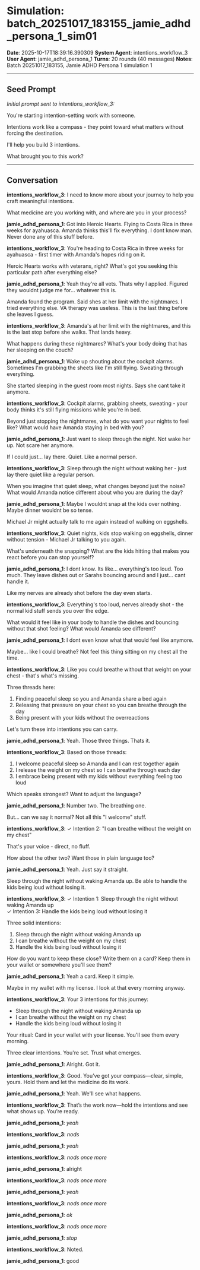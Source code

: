 # Simulation: batch_20251017_183155_jamie_adhd_persona_1_sim01

**Date**: 2025-10-17T18:39:16.390309
**System Agent**: intentions_workflow_3
**User Agent**: jamie_adhd_persona_1
**Turns**: 20 rounds (40 messages)
**Notes**: Batch 20251017_183155, Jamie ADHD Persona 1 simulation 1

---

## Seed Prompt

*Initial prompt sent to intentions_workflow_3:*

You're starting intention-setting work with someone.

Intentions work like a compass - they point toward what matters without forcing the destination.

I'll help you build 3 intentions.

What brought you to this work?

---

## Conversation

**intentions_workflow_3**: I need to know more about your journey to help you craft meaningful intentions. 

What medicine are you working with, and where are you in your process?


**jamie_adhd_persona_1**: Got into Heroic Hearts. Flying to Costa Rica in three weeks for ayahuasca. Amanda thinks this'll fix everything. I dont know man. Never done any of this stuff before.


**intentions_workflow_3**: You're heading to Costa Rica in three weeks for ayahuasca - first timer with Amanda's hopes riding on it.

Heroic Hearts works with veterans, right? What's got you seeking this particular path after everything else?


**jamie_adhd_persona_1**: Yeah they're all vets. Thats why I applied. Figured they wouldnt judge me for... whatever this is.

Amanda found the program. Said shes at her limit with the nightmares. I tried everything else. VA therapy was useless. This is the last thing before she leaves I guess.


**intentions_workflow_3**: Amanda's at her limit with the nightmares, and this is the last stop before she walks. That lands heavy.

What happens during these nightmares? What's your body doing that has her sleeping on the couch?


**jamie_adhd_persona_1**: Wake up shouting about the cockpit alarms. Sometimes I'm grabbing the sheets like I'm still flying. Sweating through everything. 

She started sleeping in the guest room most nights. Says she cant take it anymore.


**intentions_workflow_3**: Cockpit alarms, grabbing sheets, sweating - your body thinks it's still flying missions while you're in bed.

Beyond just stopping the nightmares, what do you want your nights to feel like? What would have Amanda staying in bed with you?


**jamie_adhd_persona_1**: Just want to sleep through the night. Not wake her up. Not scare her anymore.

If I could just... lay there. Quiet. Like a normal person.


**intentions_workflow_3**: Sleep through the night without waking her - just lay there quiet like a regular person.

When you imagine that quiet sleep, what changes beyond just the noise? What would Amanda notice different about who you are during the day?


**jamie_adhd_persona_1**: Maybe I wouldnt snap at the kids over nothing. Maybe dinner wouldnt be so tense. 

Michael Jr might actually talk to me again instead of walking on eggshells.


**intentions_workflow_3**: Quiet nights, kids stop walking on eggshells, dinner without tension - Michael Jr talking to you again.

What's underneath the snapping? What are the kids hitting that makes you react before you can stop yourself?


**jamie_adhd_persona_1**: I dont know. Its like... everything's too loud. Too much. They leave dishes out or Sarahs bouncing around and I just... cant handle it. 

Like my nerves are already shot before the day even starts.


**intentions_workflow_3**: Everything's too loud, nerves already shot - the normal kid stuff sends you over the edge.

What would it feel like in your body to handle the dishes and bouncing without that shot feeling? What would Amanda see different?


**jamie_adhd_persona_1**: I dont even know what that would feel like anymore. 

Maybe... like I could breathe? Not feel this thing sitting on my chest all the time.


**intentions_workflow_3**: Like you could breathe without that weight on your chest - that's what's missing.

Three threads here:
1. Finding peaceful sleep so you and Amanda share a bed again
2. Releasing that pressure on your chest so you can breathe through the day
3. Being present with your kids without the overreactions

Let's turn these into intentions you can carry.


**jamie_adhd_persona_1**: Yeah. Those three things. Thats it.


**intentions_workflow_3**: Based on those threads:

1. I welcome peaceful sleep so Amanda and I can rest together again
2. I release the weight on my chest so I can breathe through each day
3. I embrace being present with my kids without everything feeling too loud

Which speaks strongest? Want to adjust the language?


**jamie_adhd_persona_1**: Number two. The breathing one. 

But... can we say it normal? Not all this "I welcome" stuff.


**intentions_workflow_3**: ✓ Intention 2: "I can breathe without the weight on my chest"

That's your voice - direct, no fluff.

How about the other two? Want those in plain language too?


**jamie_adhd_persona_1**: Yeah. Just say it straight.

Sleep through the night without waking Amanda up. Be able to handle the kids being loud without losing it.


**intentions_workflow_3**: ✓ Intention 1: Sleep through the night without waking Amanda up  
✓ Intention 3: Handle the kids being loud without losing it

Three solid intentions:
1. Sleep through the night without waking Amanda up
2. I can breathe without the weight on my chest
3. Handle the kids being loud without losing it

How do you want to keep these close? Write them on a card? Keep them in your wallet or somewhere you'll see them?


**jamie_adhd_persona_1**: Yeah a card. Keep it simple. 

Maybe in my wallet with my license. I look at that every morning anyway.


**intentions_workflow_3**: Your 3 intentions for this journey:
- Sleep through the night without waking Amanda up
- I can breathe without the weight on my chest  
- Handle the kids being loud without losing it

Your ritual: Card in your wallet with your license. You'll see them every morning.

Three clear intentions. You're set. Trust what emerges.


**jamie_adhd_persona_1**: Alright. Got it.


**intentions_workflow_3**: Good. You’ve got your compass—clear, simple, yours. Hold them and let the medicine do its work.


**jamie_adhd_persona_1**: Yeah. We'll see what happens.


**intentions_workflow_3**: That’s the work now—hold the intentions and see what shows up. You’re ready.


**jamie_adhd_persona_1**: *yeah*


**intentions_workflow_3**: *nods*


**jamie_adhd_persona_1**: *yeah*


**intentions_workflow_3**: *nods once more*


**jamie_adhd_persona_1**: alright


**intentions_workflow_3**: *nods once more*


**jamie_adhd_persona_1**: *yeah*


**intentions_workflow_3**: *nods once more*


**jamie_adhd_persona_1**: *ok*


**intentions_workflow_3**: *nods once more*


**jamie_adhd_persona_1**: *stop*


**intentions_workflow_3**: Noted.


**jamie_adhd_persona_1**: good

